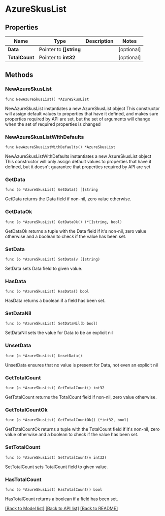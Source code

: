 # AzureSkusList

## Properties

Name | Type | Description | Notes
------------ | ------------- | ------------- | -------------
**Data** | Pointer to **[]string** |  | [optional] 
**TotalCount** | Pointer to **int32** |  | [optional] 

## Methods

### NewAzureSkusList

`func NewAzureSkusList() *AzureSkusList`

NewAzureSkusList instantiates a new AzureSkusList object
This constructor will assign default values to properties that have it defined,
and makes sure properties required by API are set, but the set of arguments
will change when the set of required properties is changed

### NewAzureSkusListWithDefaults

`func NewAzureSkusListWithDefaults() *AzureSkusList`

NewAzureSkusListWithDefaults instantiates a new AzureSkusList object
This constructor will only assign default values to properties that have it defined,
but it doesn't guarantee that properties required by API are set

### GetData

`func (o *AzureSkusList) GetData() []string`

GetData returns the Data field if non-nil, zero value otherwise.

### GetDataOk

`func (o *AzureSkusList) GetDataOk() (*[]string, bool)`

GetDataOk returns a tuple with the Data field if it's non-nil, zero value otherwise
and a boolean to check if the value has been set.

### SetData

`func (o *AzureSkusList) SetData(v []string)`

SetData sets Data field to given value.

### HasData

`func (o *AzureSkusList) HasData() bool`

HasData returns a boolean if a field has been set.

### SetDataNil

`func (o *AzureSkusList) SetDataNil(b bool)`

 SetDataNil sets the value for Data to be an explicit nil

### UnsetData
`func (o *AzureSkusList) UnsetData()`

UnsetData ensures that no value is present for Data, not even an explicit nil
### GetTotalCount

`func (o *AzureSkusList) GetTotalCount() int32`

GetTotalCount returns the TotalCount field if non-nil, zero value otherwise.

### GetTotalCountOk

`func (o *AzureSkusList) GetTotalCountOk() (*int32, bool)`

GetTotalCountOk returns a tuple with the TotalCount field if it's non-nil, zero value otherwise
and a boolean to check if the value has been set.

### SetTotalCount

`func (o *AzureSkusList) SetTotalCount(v int32)`

SetTotalCount sets TotalCount field to given value.

### HasTotalCount

`func (o *AzureSkusList) HasTotalCount() bool`

HasTotalCount returns a boolean if a field has been set.


[[Back to Model list]](../README.md#documentation-for-models) [[Back to API list]](../README.md#documentation-for-api-endpoints) [[Back to README]](../README.md)


